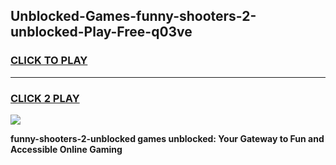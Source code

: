 
## Unblocked-Games-funny-shooters-2-unblocked-Play-Free-q03ve
<h3>
<a href="https://premium76.site?title=funny-shooters-2-unblocked&ref=23A">CLICK TO PLAY</a></h3>
<hr>

<h3>
<a href="https://premium76.site?title=funny-shooters-2-unblocked&ref=23A">CLICK 2 PLAY</a>
  
</h3>

<a href="https://premium76.site?title=funny-shooters-2-unblocked&ref=23A"><img src="https://clearcache.store/games.png"></a>


**funny-shooters-2-unblocked games unblocked: Your Gateway to Fun and Accessible Online Gaming**
